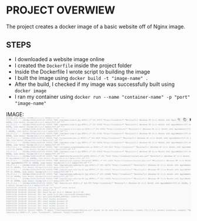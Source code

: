 # PROJECT OVERWIEW
The project creates a docker image of a basic website off of Nginx image.

## STEPS
- I downloaded a website image online
- I created the `Dockerfile` inside the project folder
- Inside the Dockerfile  I wrote script to building the image
- I built the image using `docker build -t "image-name" .`
- After the build, I checked if my image was successfully built using `docker image`
- I ran my container using `docker run --name "container-name" -p "port" "image-name"`


IMAGE:
![RUNNING CONTAINER](image.png)
